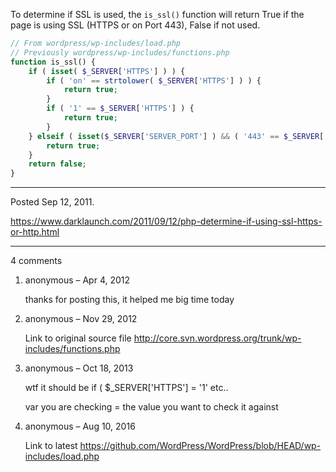 To determine if SSL is used, the `is_ssl()` function will return True
if the page is using SSL (HTTPS or on Port 443), False if not
used.

```php
// From wordpress/wp-includes/load.php
// Previously wordpress/wp-includes/functions.php
function is_ssl() {
    if ( isset( $_SERVER['HTTPS'] ) ) {
        if ( 'on' == strtolower( $_SERVER['HTTPS'] ) ) {
            return true;
        }
        if ( '1' == $_SERVER['HTTPS'] ) {
            return true;
        }
    } elseif ( isset($_SERVER['SERVER_PORT'] ) && ( '443' == $_SERVER['SERVER_PORT'] ) ) {
        return true;
    }
    return false;
}
```

---

Posted Sep 12, 2011.

https://www.darklaunch.com/2011/09/12/php-determine-if-using-ssl-https-or-http.html

---

4 comments

<ol><li><div>

anonymous &ndash; Apr 4, 2012<div>

thanks for posting this, it helped me big time today

</div></div></li><li><div>

anonymous &ndash; Nov 29, 2012<div>

Link to original source file
http://core.svn.wordpress.org/trunk/wp-includes/functions.php

</div></div></li><li><div>

anonymous &ndash; Oct 18, 2013<div>

wtf it should be if (  $_SERVER['HTTPS'] = '1' etc..

var you are checking = the value you want to check it against

</div></div></li><li><div>

anonymous &ndash; Aug 10, 2016<div>

Link to latest https://github.com/WordPress/WordPress/blob/HEAD/wp-includes/load.php

</div></div></li></ol>